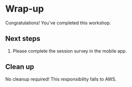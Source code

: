 # Wrap-up

Congratulations!  You've completed this workshop.

## Next steps

1. Please complete the session survey in the mobile app.

## Clean up

No cleanup required! This responsibility falls to AWS.

